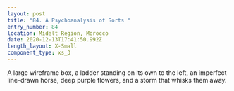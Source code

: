 ```yaml
---
layout: post
title: "84. A Psychoanalysis of Sorts "
entry_number: 84
location: Midelt Region, Morocco
date: 2020-12-13T17:41:50.992Z
length_layout: X-Small
component_type: xs_3
---
```

A large wireframe box, a ladder standing on its own to the left, an imperfect line-drawn horse, deep purple flowers, and a storm that whisks them away.